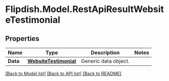 # Flipdish.Model.RestApiResultWebsiteTestimonial
## Properties

Name | Type | Description | Notes
------------ | ------------- | ------------- | -------------
**Data** | [**WebsiteTestimonial**](WebsiteTestimonial.md) | Generic data object. | 

[[Back to Model list]](../README.md#documentation-for-models) [[Back to API list]](../README.md#documentation-for-api-endpoints) [[Back to README]](../README.md)

